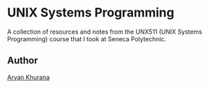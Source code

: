 # UNIX Systems Programming

A collection of resources and notes from the UNX511 (UNIX Systems Programming) course that I took at Seneca Polytechnic.

## Author

[Aryan Khurana](https://www.github.com/AryanK1511)
